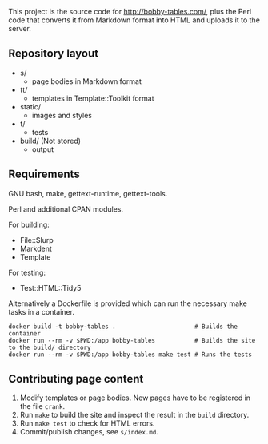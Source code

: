 This project is the source code for <http://bobby-tables.com/>, plus the
Perl code that converts it from Markdown format into HTML and uploads
it to the server.

Repository layout
-----------------

* s/
    * page bodies in Markdown format
* tt/
    * templates in Template::Toolkit format
* static/
    * images and styles
* t/
    * tests
* build/ (Not stored)
    * output

Requirements
------------

GNU bash, make, gettext-runtime, gettext-tools.

Perl and additional CPAN modules.

For building:

* File::Slurp
* Markdent
* Template

For testing:

* Test::HTML::Tidy5

Alternatively a Dockerfile is provided which can run the necessary make tasks
in a container.

    docker build -t bobby-tables .                      # Builds the container
    docker run --rm -v $PWD:/app bobby-tables           # Builds the site to the build/ directory
    docker run --rm -v $PWD:/app bobby-tables make test # Runs the tests

Contributing page content
-------------------------

1. Modify templates or page bodies. New pages have to be registered in the file `crank`.
2. Run `make` to build the site and inspect the result in the `build` directory.
3. Run `make test` to check for HTML errors.
4. Commit/publish changes, see `s/index.md`.
